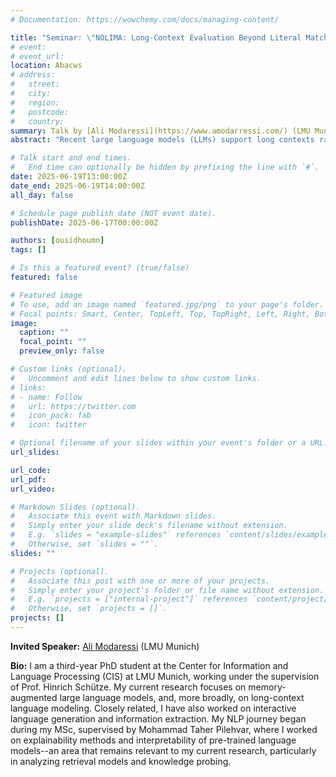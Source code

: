 ```yaml
---
# Documentation: https://wowchemy.com/docs/managing-content/

title: "Seminar: \"NOLIMA: Long-Context Evaluation Beyond Literal Matching\""
# event:
# event_url:
location: Abacws
# address:
#   street:
#   city:
#   region:
#   postcode:
#   country:
summary: Talk by [Ali Modaressi](https://www.amodarressi.com/) (LMU Munich)
abstract: "Recent large language models (LLMs) support long contexts ranging from 128K to 1M tokens. A popular method for evaluating these capabilities is the needle-in-a-haystack (NIAH) test, which involves retrieving a \"needle\" (relevant information) from a \"haystack\" (long irrelevant context). Extensions of this approach include increasing distractors, fact chaining, and in-context reasoning. However, in these benchmarks, models can exploit existing literal matches between the needle and haystack to simplify the task. To address this, we introduce NoLiMa, a benchmark extending NIAH with a carefully designed needle set, where questions and needles have minimal lexical overlap, requiring models to infer latent associations to locate the needle within the haystack. We evaluate 12 popular LLMs that claim to support contexts of at least 128K tokens. While they perform well in short contexts (<1K), performance degrades significantly as context length increases. At 32K, for instance, 10 models drop below 50% of their strong short-length baselines. Even GPT-4o, one of the top-performing exceptions, experiences a reduction from an almost-perfect baseline of 99.3% to 69.7%. Our analysis suggests these declines stem from the increased difficulty the attention mechanism faces in longer contexts when literal matches are absent, making it harder to retrieve relevant information."

# Talk start and end times.
#   End time can optionally be hidden by prefixing the line with `#`.
date: 2025-06-19T13:00:00Z
date_end: 2025-06-19T14:00:00Z
all_day: false

# Schedule page publish date (NOT event date).
publishDate: 2025-06-17T00:00:00Z

authors: [ousidhoumn]
tags: []

# Is this a featured event? (true/false)
featured: false

# Featured image
# To use, add an image named `featured.jpg/png` to your page's folder. 
# Focal points: Smart, Center, TopLeft, Top, TopRight, Left, Right, BottomLeft, Bottom, BottomRight.
image:
  caption: ""
  focal_point: ""
  preview_only: false

# Custom links (optional).
#   Uncomment and edit lines below to show custom links.
# links:
# - name: Follow
#   url: https://twitter.com
#   icon_pack: fab
#   icon: twitter

# Optional filename of your slides within your event's folder or a URL.
url_slides:

url_code:
url_pdf:
url_video:

# Markdown Slides (optional).
#   Associate this event with Markdown slides.
#   Simply enter your slide deck's filename without extension.
#   E.g. `slides = "example-slides"` references `content/slides/example-slides.md`.
#   Otherwise, set `slides = ""`.
slides: ""

# Projects (optional).
#   Associate this post with one or more of your projects.
#   Simply enter your project's folder or file name without extension.
#   E.g. `projects = ["internal-project"]` references `content/project/deep-learning/index.md`.
#   Otherwise, set `projects = []`.
projects: []
---
```


**Invited Speaker:** [Ali Modaressi](https://www.amodarressi.com/) (LMU Munich)

**Bio:**
I am a third-year PhD student at the Center for Information and Language Processing (CIS) at LMU Munich, working under the supervision of Prof. Hinrich Schütze. My current research focuses on memory-augmented large language models, and, more broadly, on long-context language modeling. Closely related, I have also worked on interactive language generation and information extraction. My NLP journey began during my MSc, supervised by Mohammad Taher Pilehvar, where I worked on explainability methods and interpretability of pre-trained language models--an area that remains relevant to my current research, particularly in analyzing retrieval models and knowledge probing.
